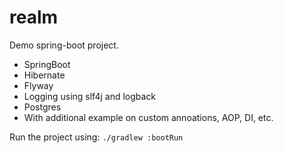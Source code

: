# realm
Demo spring-boot project.

- SpringBoot
- Hibernate
- Flyway
- Logging using slf4j and logback
- Postgres
- With additional example on custom annoations, AOP, DI, etc.

Run the project using:
``
./gradlew :bootRun
``
